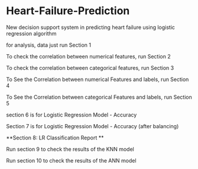 # Heart-Failure-Prediction
New decision support system in predicting heart failure using logistic regression algorithm

for analysis, data just run Section 1

To check the correlation between numerical features, run Section 2

To check the correlation between categorical features, run Section 3

To See the Correlation between numerical Features and labels, run Section 4

To See the Correlation between categorical Features and labels, run Section 5

section 6 is for Logistic Regression Model - Accuracy

Section 7 is for Logistic Regression Model - Accuracy (after balancing)

**Section 8: LR Classification Report **

Run section 9 to check the results of the KNN model

Run section 10 to check the results of the ANN model
